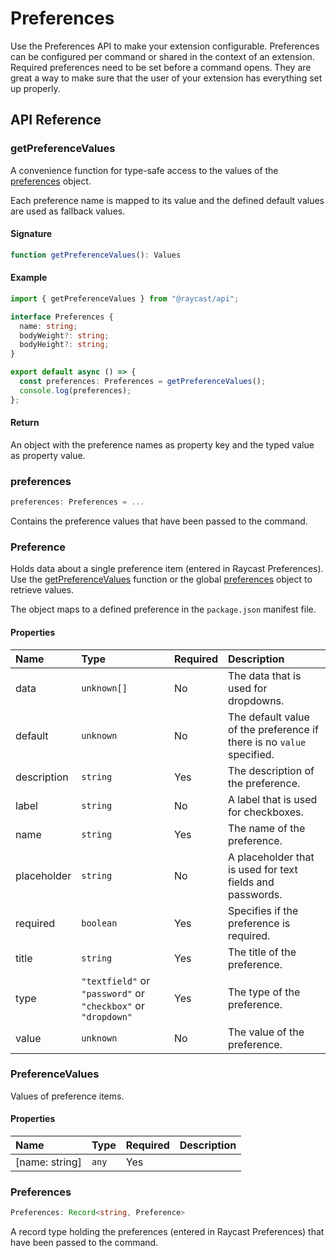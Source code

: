 # Preferences

Use the Preferences API to make your extension configurable. Preferences can be configured per command or shared in the context of an extension. Required preferences need to be set before a command opens. They are great a way to make sure that the user of your extension has everything set up properly.

## API Reference

### getPreferenceValues

A convenience function for type-safe access to the values of the [preferences](../preferences.md#preferences) object.

Each preference name is mapped to its value and the defined default values are used as fallback values.

#### Signature

```typescript
function getPreferenceValues(): Values
```

#### Example

```typescript
import { getPreferenceValues } from "@raycast/api";

interface Preferences {
  name: string;
  bodyWeight?: string;
  bodyHeight?: string;
}

export default async () => {
  const preferences: Preferences = getPreferenceValues();
  console.log(preferences);
};
```

#### Return

An object with the preference names as property key and the typed value as property value.

### preferences

```typescript
preferences: Preferences = ...
```

Contains the preference values that have been passed to the command.

### Preference

Holds data about a single preference item (entered in Raycast Preferences). Use the [getPreferenceValues](../preferences.md#getpreferencevalues)
function or the global [preferences](../preferences.md#preferences) object to retrieve values.

The object maps to a defined preference in the `package.json` manifest file.

#### Properties

| Name | Type | Required | Description |
| :--- | :--- | :--- | :--- |
| data | <code>unknown[]</code> | No | The data that is used for dropdowns. |
| default | <code>unknown</code> | No | The default value of the preference if there is no `value` specified. |
| description | <code>string</code> | Yes | The description of the preference. |
| label | <code>string</code> | No | A label that is used for checkboxes. |
| name | <code>string</code> | Yes | The name of the preference. |
| placeholder | <code>string</code> | No | A placeholder that is used for text fields and passwords. |
| required | <code>boolean</code> | Yes | Specifies if the preference is required. |
| title | <code>string</code> | Yes | The title of the preference. |
| type | <code>"textfield"</code> or <code>"password"</code> or <code>"checkbox"</code> or <code>"dropdown"</code> | Yes | The type of the preference. |
| value | <code>unknown</code> | No | The value of the preference. |

### PreferenceValues

Values of preference items.

#### Properties

| Name | Type | Required | Description |
| :--- | :--- | :--- | :--- |
| [name: string] | <code>any</code> | Yes |  |

### Preferences

```typescript
Preferences: Record<string, Preference>
```

A record type holding the preferences (entered in Raycast Preferences) that have been passed to the command.
